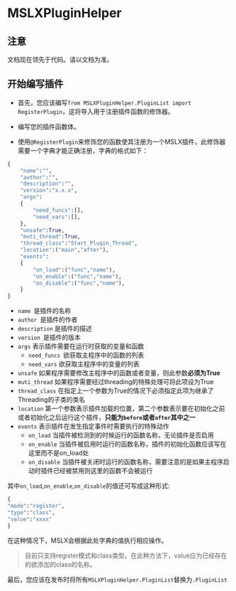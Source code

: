 # MSLXPluginHelper

## 注意

文档现在领先于代码。请以文档为准。

## 开始编写插件

- 首先，您应该编写```from MSLXPluginHelper.PluginList import RegisterPlugin```，这将导入用于注册插件函数的修饰器。

-  编写您的插件函数体。
- 使用```@RegisterPlugin```来修饰您的函数使其注册为一个MSLX插件，此修饰器需要一个字典才能正确注册，字典的格式如下：
```Python
{
	"name":"",
	"author":"",
	"description":"",
	"version":"x.x.x",
	"args":
    {
        "need_funcs":[],
        "need_vars":[],
    },
    "unsafe":True,
    "muti_thread":True,
    "thread_class":"Start_Plugin_Thread",
    "location":("main","after"),
    "events":
    {
        "on_load":("func","name"),
        "on_enable":("func","name"),
        "on_disable":("func","name"),
    }
}
```

- ```name ```是插件的名称
- ```author ```是插件的作者
- ```description``` 是插件的描述
- ```version ```是插件的版本
- ```args``` 表示插件需要在运行时获取的变量和函数
    - ```need_funcs ```欲获取主程序中的函数的列表
    - ```need_vars``` 欲获取主程序中的变量的列表
- ```unsafe``` 如果程序需要修改主程序中的函数或者变量，则此参数**必须为True**
- ```muti_thread``` 如果程序需要经过threading的特殊处理可将此项设为True
- ```thread_class``` 在指定上一个参数为True的情况下必须指定此项为继承了Threading的子类的类名
- ```location``` 第一个参数表示插件加载的位置，第二个参数表示要在初始化之前或者初始化之后运行这个插件，**只能为```before```或者```after```其中之一**
- ```events``` 表示插件在发生指定事件时需要执行的特殊动作
    - ```on_load``` 当插件被检测到的时候运行的函数名称，无论插件是否启用
    - ```on_enable``` 当插件被启用时运行的函数名称，插件的初始化函数应该写在这里而不是on_load处
    - ```on_disable``` 当插件被关闭时运行的函数名称，需要注意的是如果主程序启动时插件已经被禁用则这里的函数不会被运行

其中```on_load```,```on_enable```,```on_disable```的值还可写成这种形式:

```Python
{
"mode":"register",
"type":"class",
"value":"xxxx"
}
```
在这种情况下，MSLX会根据此处字典的值执行相应操作。

> 目前只支持register模式和class类型。在此种方法下，value应为已经存在的欲添加的class的名称。



最后，您应该在发布时将所有```MSLXPluginHelper.PluginList```替换为```.PluginList```
